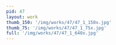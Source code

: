 ```yaml
---
pid: 47
layout: work
thumb_150: '/img/works/47/47_1_150x.jpg'
thumb_75: '/img/works/47/47_1_75x.jpg'
full: '/img/works/47/47_1_640x.jpg'
---
```

